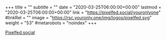 +++
title = ""
subtitle = ""
date = "2020-03-25T06:00:00+00:00"
lastmod = "2020-03-25T06:00:00+00:00"
link = "https://pixelfed.social/youronlyone"
#linkRel = ""
image = "https://rsc.youronly.one/img/logos/pixelfed.svg"
weight = "53"
#metarobots = "noindex"
+++

[Pixelfed.social](https://pixelfed.social/youronlyone "Pixelfed.social")
